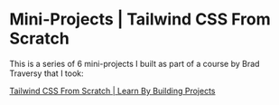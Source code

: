 # Mini-Projects | Tailwind CSS From Scratch

This is a series of 6 mini-projects I built as part of a course by Brad Traversy that I took:

[Tailwind CSS From Scratch | Learn By Building Projects](https://www.udemy.com/course/tailwind-from-scratch/)
